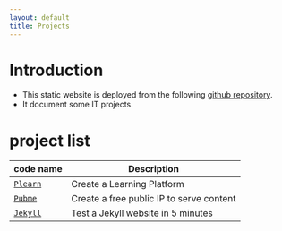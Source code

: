 ```yaml
---
layout: default
title: Projects
---
```


[//]: #(Reference)
[prj_plearn]: ./plearn/README
[prj_pubme]:  ./pubme/README
[prj_source]: https://github.com/abelgacem/project


# Introduction
- This static website is deployed from the following [github repository][prj_source].
- It document some IT projects.



# project list

|code name|Description|
|-|-|
|[`Plearn`][prj_plearn]|Create a Learning Platform|
|[`Pubme`][prj_pubme]|Create a free public IP to serve content|
|[`Jekyll`][prj_pubme]|Test a Jekyll website in 5 minutes|

<br>

